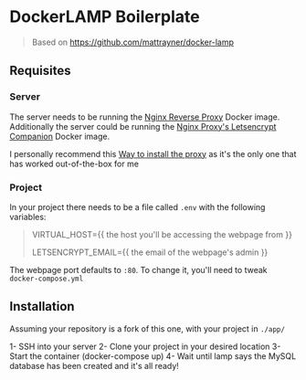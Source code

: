 # DockerLAMP Boilerplate

> Based on https://github.com/mattrayner/docker-lamp

## Requisites

### Server

The server needs to be running the [Nginx Reverse Proxy](https://github.com/nginx-proxy/nginx-proxy) Docker image. Additionally the server could be running the [Nginx Proxy's Letsencrypt Companion](https://github.com/nginx-proxy/docker-letsencrypt-nginx-proxy-companion) Docker image.

I personally recommend this [Way to install the proxy](https://github.com/evertramos/docker-compose-letsencrypt-nginx-proxy-companion) as it's the only one that has worked out-of-the-box for me

### Project

In your project there needs to be a file called `.env` with the following variables:

> VIRTUAL_HOST={{ the host you'll be accessing the webpage from }}
>
> LETSENCRYPT_EMAIL={{ the email of the webpage's admin }}

The webpage port defaults to `:80`. To change it, you'll need to tweak `docker-compose.yml`

## Installation

Assuming your repository is a fork of this one, with your project in `./app/`

1- SSH into your server
2- Clone your project in your desired location
3- Start the container (docker-compose up)
4- Wait until lamp says the MySQL database has been created and it's all ready!